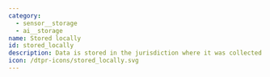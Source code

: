 ```yaml
---
category:
  - sensor__storage
  - ai__storage
name: Stored locally
id: stored_locally
description: Data is stored in the jurisdiction where it was collected.
icon: /dtpr-icons/stored_locally.svg
---
```



